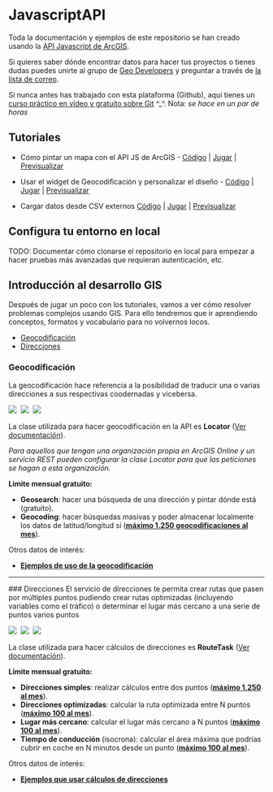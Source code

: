 JavascriptAPI
=============

Toda la documentación y ejemplos de este repositorio se han creado usando la [API Javascript de ArcGIS](https://developers.arcgis.com/javascript/).

Si quieres saber dónde encontrar datos para hacer tus proyectos o tienes dudas puedes unirte al grupo de [Geo Developers](http://meetup.com/Geo-Developers/) y preguntar a través de [la lista de correo](http://www.meetup.com/Geo-Developers/messages/archive/).

Si nunca antes has trabajado con esta plataforma (Github), aquí tienes un [curso práctico en vídeo y gratuito sobre Git](https://www.codeschool.com/courses/try-git) ^_^. Nota: *se hace en un par de horas*

Tutoriales
---------------

* Cómo pintar un mapa con el API JS de ArcGIS -
[Código](http://bit.ly/Qn55l8) |
[Jugar](http://bit.ly/1iTEPWO) |
[Previsualizar](http://bit.ly/P2B5Kl)

* Usar el widget de Geocodificación y personalizar el diseño -
[Código](http://bit.ly/1hHmyk6) |
[Jugar](http://bit.ly/1p6jFgS) |
[Previsualizar](http://bit.ly/1hI0aHr)

* Cargar datos desde CSV externos
[Código](http://bit.ly/1eu045l) |
[Jugar](http://bit.ly/1jHY7S3) |
[Previsualizar](http://bit.ly/1eEiYHg)

Configura tu entorno en local
---------------
TODO: Documentar cómo clonarse el repositorio en local para empezar a hacer pruebas más avanzadas que requieran autenticación, etc.

Introducción al desarrollo GIS
---------------
Después de jugar un poco con los tutoriales, vamos a ver cómo resolver problemas complejos usando GIS. Para ello tendremos que ir aprendiendo conceptos, formatos y vocabulario para no volvernos locos.

* [Geocodificación](#geocodificacin)
* [Direcciones](#direcciones)

### Geocodificación
La geocodificación hace referencia a la posibilidad de traducir una o varias direcciones a sus respectivas coodernadas y vicebersa.

<img src="https://raw.githubusercontent.com/esri-es/JavascriptAPI/master/img/geocodificacion.png" />&nbsp;
<img src="https://raw.githubusercontent.com/esri-es/JavascriptAPI/master/img/geocoding.png" />&nbsp;
<img src="https://raw.githubusercontent.com/esri-es/JavascriptAPI/master/img/locator_suffix.png" />

La clase utilizada para hacer geocodificación en la API es **Locator** ([Ver documentación](http://bit.ly/RlGn5I)).

*Para aquellos que tengan una organización propia en ArcGIS Online y un servicio REST pueden configurar la clase Locator para que las peticiones se hagan a esta organización.*

**Limite mensual gratuito:**

* **Geosearch**: hacer una búsqueda de una dirección y pintar dónde está (gratuito).
* **Geocoding**: hacer búsquedas masivas y poder almacenar localmente los datos de latitud/longitud sí ([**máximo 1.250 geocodificaciones al mes**](http://bit.ly/1n8JESE)).

Otros datos de interés:

* [**Ejemplos de uso de la geocodificación**](http://bit.ly/1eqqbKs)

<hr class="clear:both">
### Direcciones
El servicio de direcciones te permita crear rutas que pasen por múltiples puntos pudiendo crear rutas optimizadas (incluyendo variables como el tráfico) o determinar el lugar más cercano a una serie de puntos varios puntos

<img src="https://raw.githubusercontent.com/esri-es/JavascriptAPI/master/img/mobile_findnearby.png" />&nbsp;
<img src="https://raw.githubusercontent.com/esri-es/JavascriptAPI/master/img/route_barriers.png" />&nbsp;
<img src="https://raw.githubusercontent.com/esri-es/JavascriptAPI/master/img/route_directions.png" />&nbsp;

La clase utilizada para hacer cálculos de direcciones es **RouteTask** ([Ver documentación](http://bit.ly/1kWUvzw)).

**Limite mensual gratuito:**

* **Direcciones simples**: realizar cálculos entre dos puntos ([**máximo 1.250 al mes**](http://bit.ly/1n8JESE)).
* **Direcciones optimizadas**: calcular la ruta optimizada entre N puntos ([**máximo 100 al mes**](http://bit.ly/1n8JESE)).
* **Lugar más cercano**: calcular el lugar más cercano a N puntos ([**máximo 100 al mes**](http://bit.ly/1n8JESE)).
* **Tiempo de conducción** (isocrona): calcular el área máxima que podrías cubrir en coche en N minutos desde un punto ([**máximo 100 al mes**](http://bit.ly/1n8JESE)).

Otros datos de interés:

* [**Ejemplos que usar cálculos de direcciones**](http://bit.ly/1m54Gl6)
